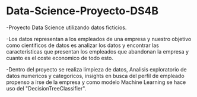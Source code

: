 # Data-Science-Proyecto-DS4B
-Proyecto Data Science utilizando datos ficticios.

-Los datos representan a los empleados de una empresa y nuestro objetivo como cientificos de datos es analizar los datos y encontrar las caracteristicas que presentan los empleados que abandonan la empresa y cuanto es el coste economico de todo esto.

-Dentro del proyecto se realiza limpieza de datos, Analisis exploratorio de datos numericos y categoricos, insights en busca del perfil de empleado propenso a irse de la empresa y como modelo Machine Learning se hace uso del "DecisionTreeClassifier".
